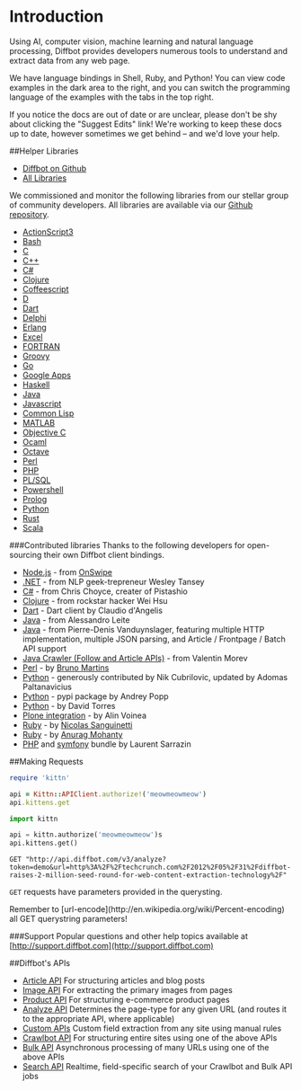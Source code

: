 # Introduction

Using AI, computer vision, machine learning and natural language processing, Diffbot provides developers numerous tools to understand and extract data from any web page.

We have language bindings in Shell, Ruby, and Python! You can view code examples in the dark area to the right, and you can switch the programming language of the examples with the tabs in the top right.

If you notice the docs are out of date or are unclear, please don't be shy about clicking the "Suggest Edits" link! We're working to keep these docs up to date, however sometimes we get behind – and we'd love your help.

##Helper Libraries
* [Diffbot on Github](http://www.github.com/diffbot)
* [All Libraries](http://www.github.com/diffbot)

We commissioned and monitor the following libraries from our stellar group of community developers. All libraries are available via our [Github repository](https://github.com/diffbot).
<ul>
  <li><a target="_blank" href="https://github.com/diffbot/diffbot-as3-client">ActionScript3</a></li>
  <li><a target="_blank" href="https://github.com/diffbot/diffbot-bash-client">Bash</a></li>
  <li><a target="_blank" href="https://github.com/diffbot/diffbot-c-client">C</a></li>
  <li><a target="_blank" href="https://github.com/diffbot/diffbot-cpp-client">C++</a></li>
  <li><a target="_blank" href="https://github.com/diffbot/diffbot-csharp-client">C#</a></li>
  <li><a target="_blank" href="https://github.com/diffbot/diffbot-clojure-client">Clojure</a></li>
  <li><a target="_blank" href="https://github.com/diffbot/diffbot-coffeescript-client">Coffeescript</a></li>
  <li><a target="_blank" href="https://github.com/diffbot/diffbot-d-client">D</a></li>
  <li><a target="_blank" href="https://github.com/diffbot/diffbot-dart-client">Dart</a></li>
  <li><a target="_blank" href="https://github.com/diffbot/diffbot-delphi-client">Delphi</a></li>
  <li><a target="_blank" href="https://github.com/diffbot/diffbot-erlang-client">Erlang</a></li>
  <li><a target="_blank" href="https://github.com/diffbot/diffbot-excel-client">Excel</a></li>
  <li><a target="_blank" href="https://github.com/diffbot/diffbot-fortran-client">FORTRAN</a></li>
  <li><a target="_blank" href="https://github.com/diffbot/diffbot-groovy-client">Groovy</a></li>
  <li><a target="_blank" href="https://github.com/diffbot/diffbot-go-client">Go</a></li>
  <li><a target="_blank" href="https://github.com/diffbot/diffbot-google-apps-client">Google Apps</a></li>
  <li><a target="_blank" href="https://github.com/diffbot/diffbot-haskell-client">Haskell</a></li>
  <li><a target="_blank" href="https://github.com/diffbot/diffbot-java-client">Java</a></li>
  <li><a target="_blank" href="https://github.com/diffbot/diffbot-js-client">Javascript</a></li>
  <li><a target="_blank" href="https://github.com/diffbot/diffbot-lisp-client">Common Lisp</a></li>
  <li><a target="_blank" href="https://github.com/diffbot/diffbot-matlab-client">MATLAB</a></li>
  <li><a target="_blank" href="https://github.com/diffbot/diffbot-objc-client">Objective C</a></li>
  <li><a target="_blank" href="https://github.com/diffbot/diffbot-ocaml-client">Ocaml</a></li>
  <li><a target="_blank" href="https://github.com/diffbot/diffbot-octave-client">Octave</a></li>
  <li><a target="_blank" href="https://github.com/diffbot/diffbot-perl-client">Perl</a></li>
  <li><a target="_blank" href="https://github.com/diffbot/diffbot-php-client">PHP</a></li>
  <li><a target="_blank" href="https://github.com/diffbot/diffbot-plsql-client">PL/SQL</a></li>
  <li><a target="_blank" href="https://github.com/diffbot/diffbot-powershell-client">Powershell</a></li>
  <li><a target="_blank" href="https://github.com/diffbot/diffbot-prolog-client">Prolog</a></li>
  <li><a target="_blank" href="https://github.com/diffbot/diffbot-python-client">Python</a></li>
  <li><a target="_blank" href="https://github.com/diffbot/diffbot-rust-client">Rust</a></li>
  <li><a target="_blank" href="https://github.com/diffbot/diffbot-scala-client">Scala</a></li>
</ul>
###Contributed libraries
Thanks to the following developers for open-sourcing their own Diffbot client bindings.

<ul>
  <li><a href="https://github.com/markbao/node-diffbot" target="_new">Node.js</a> - from <a href="http://www.onswipe.com" target="_new">OnSwipe</a></li>
  <li><a href="https://github.com/tansey/diffbot" target="_new">.NET</a> - from NLP geek-trepreneur Wesley Tansey</li>
  <li><a href="https://github.com/TheRightChoyce/diffbot-csharp" target="_new">C#</a> - from Chris Choyce, creater of Pistashio</li>
  <li><a href="https://github.com/yayitswei/diffbot-clj" target="_new">Clojure</a> - from rockstar hacker Wei Hsu</li>

  <li><a href="http://pub.dartlang.org/packages/diffbot" target="_new">Dart</a> - Dart client by Claudio d'Angelis</li>
  <li><a href="https://github.com/alessandroleite/jdiffbot" target="_new">Java</a> - from Alessandro Leite</li>
  <li><a href="https://github.com/vanduynslagerp/diffbot-java-sdk" target="_new">Java</a> - from Pierre-Denis Vanduynslager, featuring multiple HTTP implementation, multiple JSON parsing, and Article / Frontpage / Batch API support
  </li><li><a href="https://github.com/vmorev/crawler" target="_new">Java Crawler (Follow and Article APIs)</a> - from Valentin Morev</li>
  <li><a href="https://metacpan.org/module/Net::DiffBot" target="_new">Perl</a> - by <a href="https://metacpan.org/author/BSM" target="_new">Bruno Martins</a></li>
  <li><a href="https://github.com/nikcub/py-diffbot" target="_new">Python</a> - generously contributed by Nik Cubrilovic, updated by Adomas Paltanavicius</li>
  <li><a href="http://pypi.python.org/pypi/diffbot/0.1" target="_new">Python</a> - pypi package by Andrey Popp</li>
  <li><a href="https://gist.github.com/1337245" target="_new">Python</a> - by David Torres</li>
  <li><a href="http://pypi.python.org/pypi/collective.diffbot/1.0" target="_new">Plone integration</a> - by Alin Voinea</li>
  <li><a href="https://rubygems.org/gems/diffbot" target="_new">Ruby</a> - by <a href="http://tinder.com" target="_new">Nicolas Sanguinetti</a></li>
  <li><a href="https://github.com/tevren/biffbot" target="_new">Ruby</a> - by <a href="https://github.com/tevren" target="_new">Anurag Mohanty</a></li>
  <li><a href="https://github.com/Laurent-Sarrazin/diffbot-php" target="_new">PHP</a> and <a href="https://github.com/Laurent-Sarrazin/LaurentSarrazinDiffbotBundle" target="_new">symfony</a> bundle by Laurent Sarrazin</li>
  </ul>


##Making Requests
```ruby
require 'kittn'

api = Kittn::APIClient.authorize!('meowmeowmeow')
api.kittens.get
```

```python
import kittn

api = kittn.authorize('meowmeowmeow')s
api.kittens.get()
```

```shell
GET "http://api.diffbot.com/v3/analyze?token=demo&url=http%3A%2F%2Ftechcrunch.com%2F2012%2F05%2F31%2Fdiffbot-raises-2-million-seed-round-for-web-content-extraction-technology%2F"
```

`GET` requests have parameters provided in the querysting.



<aside class="notice">Remember to [url-encode](http://en.wikipedia.org/wiki/Percent-encoding) all GET querystring parameters!</aside>



###Support
Popular questions and other help topics available at [http://support.diffbot.com](http://support.diffbot.com)


##Diffbot's APIs

* [Article API]() For structuring articles and blog posts
* [Image API]() For extracting the primary images from pages
* [Product API]() For structuring e-commerce product pages
* [Analyze API](#analyze-api) Determines the page-type for any given URL (and routes it to the appropriate API, where applicable)
* [Custom APIs]() Custom field extraction from any site using manual rules
* [Crawlbot API]() For structuring entire sites using one of the above APIs
* [Bulk API]() Asynchronous processing of many URLs using one of the above APIs
* [Search API]() Realtime, field-specific search of your Crawlbot and Bulk API jobs


